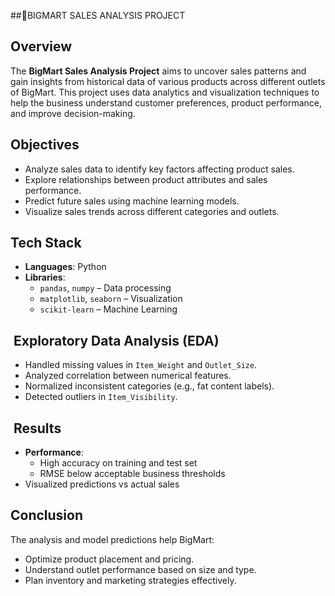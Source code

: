 ##🛒BIGMART SALES ANALYSIS PROJECT

## Overview
The **BigMart Sales Analysis Project** aims to uncover sales patterns and gain insights from historical data of various products across different outlets of BigMart. This project uses data analytics and visualization techniques to help the business understand customer preferences, product performance, and improve decision-making.

## Objectives
* Analyze sales data to identify key factors affecting product sales.
* Explore relationships between product attributes and sales performance.
* Predict future sales using machine learning models.
* Visualize sales trends across different categories and outlets.

## Tech Stack
* **Languages**: Python
* **Libraries**:
  * `pandas`, `numpy` – Data processing
  * `matplotlib`, `seaborn` – Visualization
  * `scikit-learn` – Machine Learning

##  Exploratory Data Analysis (EDA)
* Handled missing values in `Item_Weight` and `Outlet_Size`.
* Analyzed correlation between numerical features.
* Normalized inconsistent categories (e.g., fat content labels).
* Detected outliers in `Item_Visibility`.

##  Results
* **Performance**:
  * High accuracy on training and test set
  * RMSE below acceptable business thresholds
* Visualized predictions vs actual sales

## Conclusion
The analysis and model predictions help BigMart:
* Optimize product placement and pricing.
* Understand outlet performance based on size and type.
* Plan inventory and marketing strategies effectively.
